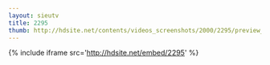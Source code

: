 ```yaml
---
layout: sieutv
title: 2295
thumb: http://hdsite.net/contents/videos_screenshots/2000/2295/preview_360p.mp4.jpg
---
```

{% include iframe src='http://hdsite.net/embed/2295' %}
 
